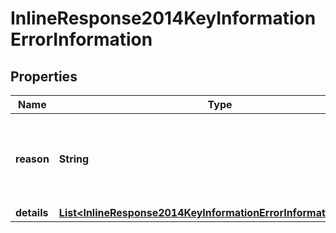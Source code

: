 
# InlineResponse2014KeyInformationErrorInformation

## Properties
Name | Type | Description | Notes
------------ | ------------- | ------------- | -------------
**reason** | **String** | The reason of the status. Possible values:  - MISSING_FIELD  - INVALID_DATA  |  [optional]
**details** | [**List&lt;InlineResponse2014KeyInformationErrorInformationDetails&gt;**](InlineResponse2014KeyInformationErrorInformationDetails.md) |  |  [optional]




